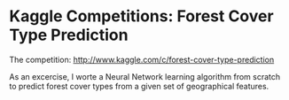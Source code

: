 Kaggle Competitions: Forest Cover Type Prediction
========

The competition: http://www.kaggle.com/c/forest-cover-type-prediction

As an excercise, I worte a Neural Network learning algorithm from scratch to predict forest cover types from a given set of geographical features. 
